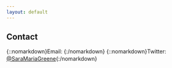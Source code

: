 ```yaml
---
layout: default
---
```


<!---
DO NOT JUST COPY/PASTE IN HERE because it will undo the email obfuscation code you wrote. Make sure to have the email-element span in here
-->

## Contact

{::nomarkdown}Email: <span class="email-element"></span>{:/nomarkdown}
{::nomarkdown}Twitter: <a href="https://twitter.com/SaraMariaGreene" class="twitter-link-w-icon"><img src="{{site.twitterIcon | relative_url}}" style="height: 1rem;vertical-align: middle; padding-right: 0.3rem;">@SaraMariaGreene</a>{:/nomarkdown}
